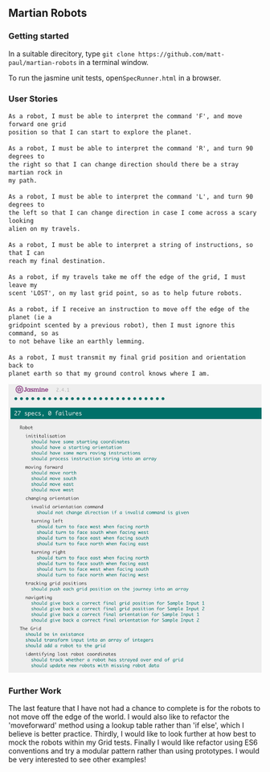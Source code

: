 ## Martian Robots

### Getting started
In a suitable direcitory, type ```git clone https://github.com/matt-paul/martian-robots``` in a terminal window.

To run the jasmine unit tests, open```SpecRunner.html``` in a browser.

### User Stories
```
As a robot, I must be able to interpret the command 'F', and move forward one grid
position so that I can start to explore the planet.

As a robot, I must be able to interpret the command 'R', and turn 90 degrees to
the right so that I can change direction should there be a stray martian rock in
my path.

As a robot, I must be able to interpret the command 'L', and turn 90 degrees to
the left so that I can change direction in case I come across a scary looking
alien on my travels.

As a robot, I must be able to interpret a string of instructions, so that I can
reach my final destination.

As a robot, if my travels take me off the edge of the grid, I must leave my
scent 'LOST', on my last grid point, so as to help future robots.

As a robot, if I receive an instruction to move off the edge of the planet (ie a
gridpoint scented by a previous robot), then I must ignore this command, so as
to not behave like an earthly lemming.

As a robot, I must transmit my final grid position and orientation back to
planet earth so that my ground control knows where I am.
```

![Jasmine Tests](/images/Jasmine-tests.png)

### Further Work

The last feature that I have not had a chance to complete is for the robots to not move off the edge of the world. I would also like to refactor the 'moveforward' method using a lookup table rather than 'if else', which I believe is better practice. Thirdly, I would like to look further at how best to mock the robots within my Grid tests.  Finally I would like refactor using ES6 conventions and try a modular pattern rather than using prototypes.  I would be very interested to see other examples! 
